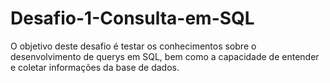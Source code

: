 # Desafio-1-Consulta-em-SQL
O objetivo deste desafio é testar os conhecimentos sobre o desenvolvimento de querys em SQL, bem como a capacidade de entender e coletar informações da base de dados.

